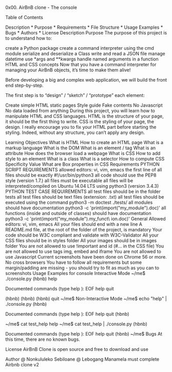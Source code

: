 0x00. AirBnB clone - The console

Table of Contents

Description * Purpose * Requirements * File Structure * Usage Examples * Bugs * Authors * License Description
Purpose The purpose of this project is to understand how to:

create a Python package create a command interpreter using the cmd module serialize and deserialize a Class write and read a JSON file manage datetime use *args and **kwargs handle named arguments in a function HTML and CSS concepts Now that you have a command interpreter for managing your AirBnB objects, it’s time to make them alive!

Before developing a big and complex web application, we will build the front end step-by-step.

The first step is to “design” / “sketch” / “prototype” each element:

Create simple HTML static pages Style guide Fake contents No Javascript No data loaded from anything During this project, you will learn how to manipulate HTML and CSS languages. HTML is the structure of your page, it should be the first thing to write. CSS is the styling of your page, the design. I really encourage you to fix your HTML part before starting the styling. Indeed, without any structure, you can’t apply any design.

Learning Objectives What is HTML How to create an HTML page What is a markup language What is the DOM What is an element / tag What is an attribute How does the browser load a webpage What is CSS How to add style to an element What is a class What is a selector How to compute CSS Specificity Value What are Box properties in CSS Requirements PYTHON SCRIPT REQUIREMENTS allowed editors: vi, vim, emacs the first line of all files should be exactly #!/usr/bin/python3 all code should use the PEP8 style (version 1.7.) all files must be executable all files will be interpreted/compiled on Ubuntu 14.04 LTS using python3 (version 3.4.3) PYTHON TEST CASE REQUIREMENTS all test files should be in the folder tests all test files should be text files (extension: .txt) all test files should be executed using the command python3 -m doctest ./tests/ all modules should have documentation python3 -c 'print(import("my_module").doc)' all functions (inside and outside of classes) should have documentation python3 -c 'print(import("my_module").my_funct\ ion.doc)' General Allowed editors: vi, vim, emacs All your files should end with a new line A README.md file, at the root of the folder of the project, is mandatory Your code should be W3C compliant and validate with W3C-Validator All your CSS files should be in styles folder All your images should be in images folder You are not allowed to use !important and id (#... in the CSS file) You are not allowed to use tags img, embed and iframe You are not allowed to use Javascript Current screenshots have been done on Chrome 56 or more. No cross browsers You have to follow all requirements but some margin/padding are missing - you should try to fit as much as you can to screenshots Usage Examples for console Interactive Mode ~/me$ ./console.py (hbnb) help

Documented commands (type help ):
EOF help quit

(hbnb) (hbnb) (hbnb) quit ~/me$ Non-Interactive Mode ~/me$ echo "help" | ./console.py (hbnb)

Documented commands (type help ):
EOF help quit (hbnb)

~/me$ cat test_help help ~/me$ cat test_help | ./console.py (hbnb)

Documented commands (type help ):
EOF help quit (hbnb) ~/me$ Bugs At this time, there are no known bugs.

License AirBnB Clone is open source and free to download and use

Author @ Nonkululeko Sebiloane @ Lebogang Manamela 
must complete Airbnb clone v2
